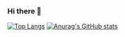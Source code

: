 ### Hi there 👋

[![Top Langs](https://github-readme-stats.vercel.app/api/top-langs/?username=YucriNatsure&theme=onedark)](https://github.com/anuraghazra/github-readme-stats)
[![Anurag's GitHub stats](https://github-readme-stats.vercel.app/api?username=YucriNatsure)](https://github.com/anuraghazra/github-readme-stats)
